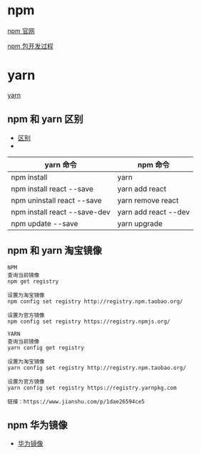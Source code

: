 # npm

[npm 官网](https://www.npmjs.com/)

[npm 包开发过程](https://www.cnblogs.com/xiaoheimiaoer/p/5041266.html)

# yarn

[yarn](https://yarnpkg.com/zh-Hans/docs/install#windows-stable)

## npm 和 yarn 区别

-   [区别](https://www.jianshu.com/p/254794d5e741)
-   [](https://www.jianshu.com/p/7c79b9b08792)

| yarn 命令                    | npm 命令             |
| ---------------------------- | -------------------- |
| npm install                  | yarn                 |
| npm install react --save     | yarn add react       |
| npm uninstall react --save   | yarn remove react    |
| npm install react --save-dev | yarn add react --dev |
| npm update --save            | yarn upgrade         |

## npm 和 yarn 淘宝镜像

```
NPM
查询当前镜像
npm get registry

设置为淘宝镜像
npm config set registry http://registry.npm.taobao.org/

设置为官方镜像
npm config set registry https://registry.npmjs.org/

YARN
查询当前镜像
yarn config get registry

设置为淘宝镜像
yarn config set registry http://registry.npm.taobao.org/

设置为官方镜像
yarn config set registry https://registry.yarnpkg.com

链接：https://www.jianshu.com/p/1dae26594ce5
```

## npm 华为镜像

-   [华为镜像](https://mirrors.huaweicloud.com/)
